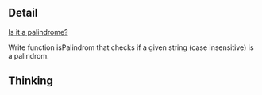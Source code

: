 ## Detail

[Is it a palindrome?](https://www.codewars.com/kata/is-it-a-palindrome/train/haskell)

Write function isPalindrom that checks if a given string (case insensitive) is a palindrom.

## Thinking

